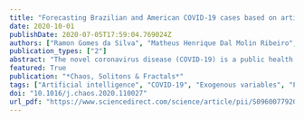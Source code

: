 ```yaml
---
title: "Forecasting Brazilian and American COVID-19 cases based on artificial intelligence coupled with climatic exogenous variables"
date: 2020-10-01
publishDate: 2020-07-05T17:59:04.769024Z
authors: ["Ramon Gomes da Silva", "Matheus Henrique Dal Molin Ribeiro", "Viviana Cocco Mariani", "Leandro dos Santos Coelho"]
publication_types: ["2"]
abstract: "The novel coronavirus disease (COVID-19) is a public health problem once according to the World Health Organization up to June 24th, 2020, more than 9.1 million people were infected, and more than 470 thousand have died worldwide. In the current scenario, the Brazil and the United States of America present a high daily incidence of new cases and deaths. Therefore, it is important to forecast the number of new cases in a time window of one week, once this can help the public health system developing strategic planning to deals with the COVID-19. The application of the forecasting artificial intelligence (AI) models has the potential of deal with dynamical behavior of time-series like of COVID-19. In this paper, Bayesian regression neural network, cubist regression, k-nearest neighbors, quantile random forest, and support vector regression, are used stand-alone, and coupled with the recent pre-processing variational mode decomposition (VMD) employed to decompose the time series into several intrinsic mode functions. All AI techniques are evaluated in the task of time-series forecasting with one, three, and six-days-ahead the cumulative COVID-19 cases in five Brazilian and American states, with a high number of cases up to April 28th, 2020. Previous cumulative COVID-19 cases and exogenous variables as daily temperature and precipitation were employed as inputs for all forecasting models. The models’ effectiveness are evaluated based on the performance criteria. In general, the hybridization of VMD outperformed single forecasting models regarding the accuracy, specifically when the horizon is six-days-ahead, the hybrid VMD–single models achieved better accuracy in 70% of the cases. Regarding the exogenous variables, the importance ranking as predictor variables is, from the upper to the lower, past cases, temperature, and precipitation. Therefore, due to the efficiency of evaluated models to forecasting cumulative COVID-19 cases up to six-days-ahead, the adopted models can be recommended as a promising models for forecasting and be used to assist in the development of public policies to mitigate the effects of COVID-19 outbreak."
featured: True
publication: "*Chaos, Solitons & Fractals*"
tags: ["Artificial intelligence", "COVID-19", "Exogenous variables", "Forecasting", "Variational mode decomposition", "Machine learning"]
doi: "10.1016/j.chaos.2020.110027"
url_pdf: "https://www.sciencedirect.com/science/article/pii/S0960077920304252"
---
```


